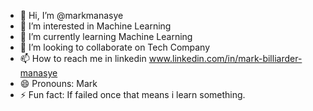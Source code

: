 - 👋 Hi, I’m @markmanasye
- 👀 I’m interested in Machine Learning
- 🌱 I’m currently learning Machine Learning
- 💞️ I’m looking to collaborate on Tech Company
- 📫 How to reach me in linkedin www.linkedin.com/in/mark-billiarder-manasye
- 😄 Pronouns: Mark
- ⚡ Fun fact: If failed once that means i learn something.

<!---
markmanasye/markmanasye is a ✨ special ✨ repository because its `README.md` (this file) appears on your GitHub profile.
You can click the Preview link to take a look at your changes.
--->
